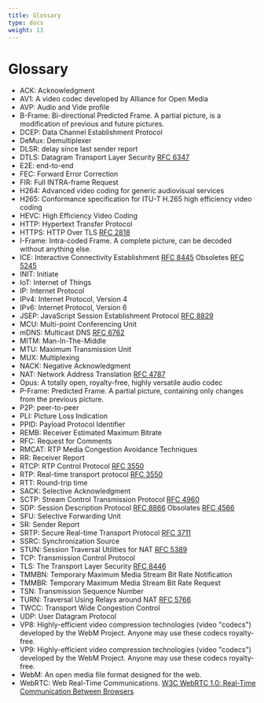 ```yaml
---
title: Glossary
type: docs
weight: 13
---
```


# Glossary

* ACK: Acknowledgment
* AV1:  A video codec developed by Alliance for Open Media
* AVP: Audio and Vide profile
* B-Frame: Bi-directional Predicted Frame. A partial picture, is a modification of previous and future pictures.
* DCEP: Data Channel Establishment Protocol
* DeMux: Demultiplexer
* DLSR: delay since last sender report
* DTLS: Datagram Transport Layer Security [RFC 6347](https://datatracker.ietf.org/doc/html/rfc6347)
* E2E: end-to-end
* FEC: Forward Error Correction
* FIR: Full INTRA-frame Request
* H264: Advanced video coding for generic audiovisual services
* H265: Conformance specification for ITU-T H.265 high efficiency video coding
* HEVC: High Efficiency Video Coding
* HTTP: Hypertext Transfer Protocol
* HTTPS: HTTP Over TLS [RFC 2818](https://datatracker.ietf.org/doc/html/rfc2818)
* I-Frame: Intra-coded Frame. A complete picture, can be decoded without anything else.
* ICE: Interactive Connectivity Establishment [RFC 8445](https://datatracker.ietf.org/doc/html/rfc8445) Obsoletes [RFC 5245](https://datatracker.ietf.org/doc/html/rfc5245)
* INIT: Initiate
* IoT: Internet of Things
* IP: Internet Protocol
* IPv4: Internet Protocol, Version 4
* IPv6: Internet Protocol, Version 6
* JSEP: JavaScript Session Establishment Protocol [RFC 8829](https://datatracker.ietf.org/doc/html/rfc8829)
* MCU: Multi-point Conferencing Unit
* mDNS: Multicast DNS [RFC 6762](https://datatracker.ietf.org/doc/html/rfc6762)
* MITM: Man-In-The-Middle
* MTU: Maximum Transmission Unit
* MUX: Multiplexing
* NACK: Negative Acknowledgment
* NAT: Network Address Translation [RFC 4787](https://datatracker.ietf.org/doc/html/rfc4787)
* Opus: A totally open, royalty-free, highly versatile audio codec
* P-Frame: Predicted Frame. A partial picture, containing only changes from the previous picture.
* P2P: peer-to-peer
* PLI: Picture Loss Indication
* PPID: Payload Protocol Identifier
* REMB: Receiver Estimated Maximum Bitrate
* RFC: Request for Comments
* RMCAT: RTP Media Congestion Avoidance Techniques
* RR: Receiver Report
* RTCP: RTP Control Protocol [RFC 3550](https://datatracker.ietf.org/doc/html/rfc3550)
* RTP: Real-time transport protocol [RFC 3550](https://datatracker.ietf.org/doc/html/rfc3550)
* RTT: Round-trip time
* SACK: Selective Acknowledgment
* SCTP: Stream Control Transmission Protocol [RFC 4960](https://datatracker.ietf.org/doc/html/rfc4960)
* SDP: Session Description Protocol [RFC 8866](https://datatracker.ietf.org/doc/html/rfc8866) Obsolates [RFC 4566](https://datatracker.ietf.org/doc/html/rfc4566)
* SFU: Selective Forwarding Unit
* SR: Sender Report
* SRTP: Secure Real-time Transport Protocol [RFC 3711](https://datatracker.ietf.org/doc/html/rfc3711)
* SSRC: Synchronization Source
* STUN: Session Traversal Utilities for NAT [RFC 5389](https://datatracker.ietf.org/doc/html/rfc5389)
* TCP: Transmission Control Protocol
* TLS: The Transport Layer Security [RFC 8446](https://datatracker.ietf.org/doc/html/rfc8446)
* TMMBN: Temporary Maximum Media Stream Bit Rate Notification
* TMMBR: Temporary Maximum Media Stream Bit Rate Request
* TSN: Transmission Sequence Number
* TURN: Traversal Using Relays around NAT [RFC 5766](https://datatracker.ietf.org/doc/html/rfc5766)
* TWCC: Transport Wide Congestion Control
* UDP: User Datagram Protocol
* VP8: Highly-efficient video compression technologies (video "codecs") developed by the WebM Project. Anyone may use these codecs royalty-free.
* VP9: Highly-efficient video compression technologies (video "codecs") developed by the WebM Project. Anyone may use these codecs royalty-free.
* WebM: An open media file format designed for the web.
* WebRTC: Web Real-Time Communications. [W3C WebRTC 1.0: Real-Time Communication Between Browsers](https://www.w3.org/TR/webrtc/)

